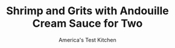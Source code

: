---
layout: ../../layouts/MarkdownPostLayout.astro
title: Shrimp and Grits with Andouille Cream Sauce for Two
author: America's Test Kitchen
pubDate: 2023-03-15
description: "Shrimp and grits are a perfect pair for a pair of friends."
image_url: https://res.cloudinary.com/hksqkdlah/image/upload/ar_1:1,c_fill,dpr_2.0,f_auto,fl_lossy.progressive.strip_profile,g_faces:auto,q_auto:low,w_344/SFS_ShrimpAndGritsForTwo_87_d9z9ib
tags: ["Main Courses","Southern","Fish & Seafood","For Two"]
calories: 1483
protein: 37
carbohydrates: 27
fats: 
fiber: 1
ingredients: ["2 cups, water, plus extra as needed","1/2 teaspoon, table salt","1/3 cup, old-fashioned grits","2 ounces, extra-sharp cheddar cheese, shredded (½ cup)","2 tablespoons, heavy cream","1/4 teaspoon, pepper","12 ounces, extra-large shrimp (21 to 25 per pound), peeled, deveined, and tails removed","1 teaspoon, Louisiana seasoning","1 tablespoon, unsalted butter","2 ounces, andouille sausage, cut into ½-inch pieces (scant ½ cup)","2 , scallions, white and green parts separated and sliced thin","2 , garlic cloves, minced","1/2 cup, heavy cream","1/2 teaspoon, Tabasco sauce, plus extra for serving",", Lemon wedges"]
serves: 2
time: "40 minutes"
instructions: ["FOR THE GRITS: Bring water and salt to boil in medium saucepan over high heat. Slowly whisk in grits to ensure no lumps form. Reduce heat to medium-low and cook, whisking frequently and scraping sides and bottom of saucepan to make sure grits do not stick, until grits are tender and have consistency of thick pancake batter, 20 to 25 minutes.","Off heat, whisk cheddar, cream, and pepper into grits until fully combined. Cover to keep warm.","FOR THE SHRIMP AND SAUCE: Sprinkle shrimp with Louisiana seasoning and set aside. Melt butter in 10-inch nonstick skillet over medium-high heat. Add andouille and cook until browned, 3 to 5 minutes.","Add scallion whites and garlic and cook until fragrant, about 1 minute. Stir in cream and shrimp and bring to simmer. Reduce heat to medium and cook, stirring occasionally, until shrimp are just cooked through and sauce is slightly thickened, 4 to 6 minutes. Off heat, stir in hot sauce and season with salt and pepper to taste.","If grits have set, whisk in extra hot water, a little at a time, until creamy; season with salt and pepper to taste. Serve shrimp and sauce over grits, sprinkled with scallion greens, passing lemon wedges and extra hot sauce separately."]
nutrition: ["407 mg Potassium","669 mg Phosphorus","365 mg Calcium","1 mg Iron","70 mg Magnesium","1451 mg Sodium","3 mg Zinc","53 g Fat","5 mg Niacin (B3)","15 g Monounsaturated","3 g Polyunsaturated","4 mg Vitamin C","1 µg Vitamin D","376 mg Cholesterol","29 g Saturated","1 g Fiber","34 µg Folic acid","59 µg Folate (food)","2 g Sugars","26 µg Vitamin K","463 g Water","27 g Carbs","118 µg Folate equivalent (total)","37 g Protein","3 mg Vitamin E","2 µg Vitamin B12","530 µg Vitamin A","741 kcal Energy","1483 calories"]
notes: "Jumbo shrimp (16 to 20 per pound) will also work in this recipe, although you may need to increase the cooking time in step 4 by a minute or so. We prefer shrimp not treated with sodium or additives such as sodium tripolyphosphate (the ingredient list should tell you). If youre using treated shrimp, reduce the Louisiana seasoning to ¾ teaspoon."
---